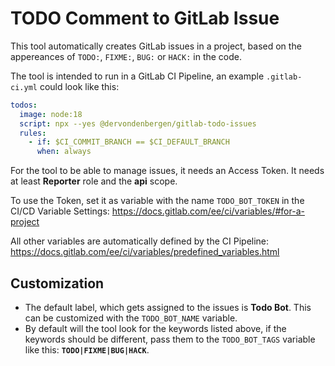 # TODO Comment to GitLab Issue

This tool automatically creates GitLab issues in a project, based on the appereances of `TODO:`, `FIXME:`, `BUG:` or `HACK:` in the code.

The tool is intended to run in a GitLab CI Pipeline, an example `.gitlab-ci.yml` could look like this:

```yaml
todos:
  image: node:18
  script: npx --yes @dervondenbergen/gitlab-todo-issues
  rules:
    - if: $CI_COMMIT_BRANCH == $CI_DEFAULT_BRANCH
      when: always
```

For the tool to be able to manage issues, it needs an Access Token. It needs at least **Reporter** role and the **api** scope.

To use the Token, set it as variable with the name `TODO_BOT_TOKEN` in the CI/CD Variable Settings: https://docs.gitlab.com/ee/ci/variables/#for-a-project

All other variables are automatically defined by the CI Pipeline: https://docs.gitlab.com/ee/ci/variables/predefined_variables.html

## Customization

- The default label, which gets assigned to the issues is **Todo Bot**. This can be customized with the `TODO_BOT_NAME` variable.
- By default will the tool look for the keywords listed above, if the keywords should be different, pass them to the `TODO_BOT_TAGS` variable like this: **`TODO|FIXME|BUG|HACK`**.
